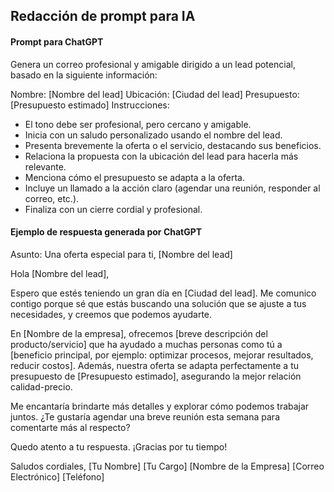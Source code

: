## Redacción de prompt para IA

#### Prompt para ChatGPT
Genera un correo profesional y amigable dirigido a un lead potencial, basado en la siguiente información:

Nombre: [Nombre del lead]
Ubicación: [Ciudad del lead]
Presupuesto: [Presupuesto estimado]
Instrucciones:

- El tono debe ser profesional, pero cercano y amigable.
- Inicia con un saludo personalizado usando el nombre del lead.
- Presenta brevemente la oferta o el servicio, destacando sus beneficios.
- Relaciona la propuesta con la ubicación del lead para hacerla más relevante.
- Menciona cómo el presupuesto se adapta a la oferta.
- Incluye un llamado a la acción claro (agendar una reunión, responder al correo, etc.).
- Finaliza con un cierre cordial y profesional.


#### Ejemplo de respuesta generada por ChatGPT
Asunto: Una oferta especial para ti, [Nombre del lead]

Hola [Nombre del lead],

Espero que estés teniendo un gran día en [Ciudad del lead]. Me comunico contigo porque sé que estás buscando una solución que se ajuste a tus necesidades, y creemos que podemos ayudarte.

En [Nombre de la empresa], ofrecemos [breve descripción del producto/servicio] que ha ayudado a muchas personas como tú a [beneficio principal, por ejemplo: optimizar procesos, mejorar resultados, reducir costos]. Además, nuestra oferta se adapta perfectamente a tu presupuesto de [Presupuesto estimado], asegurando la mejor relación calidad-precio.

Me encantaría brindarte más detalles y explorar cómo podemos trabajar juntos. ¿Te gustaría agendar una breve reunión esta semana para comentarte más al respecto?

Quedo atento a tu respuesta. ¡Gracias por tu tiempo!

Saludos cordiales,
[Tu Nombre]
[Tu Cargo]
[Nombre de la Empresa]
[Correo Electrónico]
[Teléfono]

